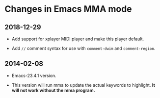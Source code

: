 # Changes in Emacs MMA mode

## 2018-12-29

* Add support for xplayer MIDI player and make this player default.

* Add `//` comment syntax for use with `comment-dwim` and
  `comment-region`.
  
## 2014-02-08

* Emacs-23.4.1 version.

* This version will run mma to update the actual keywords to highlight.
  **It will not work without the mma program.**

